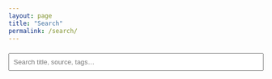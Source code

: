 ```yaml
---
layout: page
title: "Search"
permalink: /search/
---
```


<input id="q" type="search" placeholder="Search title, source, tags…" style="width:100%;padding:.5rem;margin:.5rem 0"/>
<div id="results"></div>

<script src="{{ '/assets/elasticlunr.min.js' | relative_url }}"></script>

<script>
// Build a small index from front matter (client-side)
const idx = elasticlunr(function () {
  this.setRef('url');
  this.addField('title');
  this.addField('source');
  this.addField('tags');
  this.addField('date');
});

const docs = [
  {% for doc in site.items %}
  {
    url: "{{ doc.url | relative_url }}",
    title: {{ doc.title | jsonify }},
    source: {{ doc.source | jsonify }},
    tags: {{ doc.tags | jsonify }},
    date: {{ doc.date | jsonify }}
  }{% unless forloop.last %},{% endunless %}
  {% endfor %}
];

docs.forEach(d => idx.addDoc(d));

const q = document.getElementById('q');
const out = document.getElementById('results');

function render(matches) {
  if (!matches.length) { out.innerHTML = "<p>No results.</p>"; return; }
  out.innerHTML = matches.map(m => {
    const d = m.doc;
    return `
      <article style="margin:0 0 1rem 0">
        <h3 style="margin:.25rem 0"><a href="${d.url}">${d.title}</a></h3>
        <p style="margin:.25rem 0; opacity:.8">${d.source || ''} ${d.date ? '— ' + d.date : ''}</p>
      </article>`;
  }).join('');
}

q.addEventListener('input', () => {
  const text = q.value.trim();
  if (!text) { out.innerHTML = ""; return; }
  const hits = idx.search(text, { expand: true });
  render(hits);
});
</script>
